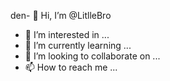 den- 👋 Hi, I’m @LitlleBro
- 👀 I’m interested in ...
- 🌱 I’m currently learning ...
- 💞️ I’m looking to collaborate on ...
- 📫 How to reach me ...

<!---
LitlleBro/LitlleBro is a ✨ special ✨ repository because its `README.md` (this file) appears on your GitHub profile.
You can click the Preview link to take a look at your changes.
--->
